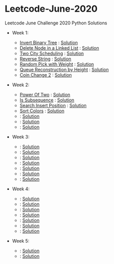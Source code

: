 # Leetcode-June-2020
Leetcode June Challenge 2020 Python Solutions
- Week 1:
  - [Invert Binary Tree](https://leetcode.com/explore/challenge/card/june-leetcoding-challenge/539/week-1-june-1st-june-7th/3347/) : [Solution](Week_1/InvertBinaryTree.py)
  - [Delete Node in a Linked List](https://leetcode.com/explore/challenge/card/june-leetcoding-challenge/539/week-1-june-1st-june-7th/3348/) : [Solution](Week_1/DeleteNode.py)
  - [Two City Scheduling](https://leetcode.com/explore/challenge/card/june-leetcoding-challenge/539/week-1-june-1st-june-7th/3349/) : [Solution](Week_1/TwoCityScheduleCost.py)
  - [Reverse String](https://leetcode.com/explore/challenge/card/june-leetcoding-challenge/539/week-1-june-1st-june-7th/3350/) : [Solution](Week_1/ReverseString.py)
  - [Random Pick with Weight](https://leetcode.com/explore/challenge/card/june-leetcoding-challenge/539/week-1-june-1st-june-7th/3351/) : [Solution](Week_1/RandomPickWeight.py)
  - [Queue Reconstruction by Height](https://leetcode.com/explore/challenge/card/june-leetcoding-challenge/539/week-1-june-1st-june-7th/3352/) : [Solution](Week_1/ReconstructQueue.py)
  - [Coin Change 2](https://leetcode.com/explore/challenge/card/june-leetcoding-challenge/539/week-1-june-1st-june-7th/3353/) : [Solution](Week_1/CoinChange2.py)

- Week 2:
  - [Power Of Two](https://leetcode.com/explore/challenge/card/june-leetcoding-challenge/540/week-2-june-8th-june-14th/3354/) : [Solution](Week_2/PowerofTwo.py)
  - [Is Subsequence](https://leetcode.com/explore/challenge/card/june-leetcoding-challenge/540/week-2-june-8th-june-14th/3355/) : [Solution](Week_2/IsSubsequence.py)
  - [Search Insert Position](https://leetcode.com/explore/challenge/card/june-leetcoding-challenge/540/week-2-june-8th-june-14th/3356/) : [Solution](Week_2/searchInsertPosition.py)
  - [Sort Colors](https://leetcode.com/explore/challenge/card/june-leetcoding-challenge/540/week-2-june-8th-june-14th/3357/) : [Solution](Week_2/sortColors.py)
  - []() : [Solution](Week_2/)
  - []() : [Solution](Week_2/)
  - []() : [Solution](Week_2/)

- Week 3:
  - []() : [Solution](Week_3/)
  - []() : [Solution](Week_3/)
  - []() : [Solution](Week_3/)
  - []() : [Solution](Week_3/)
  - []() : [Solution](Week_3/)
  - []() : [Solution](Week_3/)
  - []() : [Solution](Week_3/)

- Week 4:
  - []() : [Solution](Week_4/)
  - []() : [Solution](Week_4/)
  - []() : [Solution](Week_4/)
  - []() : [Solution](Week_4/)
  - []() : [Solution](Week_4/)
  - []() : [Solution](Week_4/)
  - []() : [Solution](Week_4/)

- Week 5:
  - []() : [Solution](Week_5/)
  - []() : [Solution](Week_5/)

